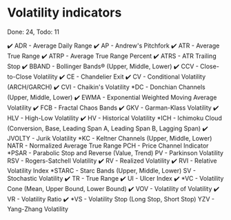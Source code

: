 # Volatility indicators
Done: 24, Todo: 11

✔️ ADR - Average Daily Range
✔️ AP - Andrew's Pitchfork
✔️ ATR - Average True Range
✔️ ATRP - Average True Range Percent
✔️ ATRS - ATR Trailing Stop
✔️ BBAND - Bollinger Bands® (Upper, Middle, Lower)
✔️ CCV - Close-to-Close Volatility
✔️ CE - Chandelier Exit
✔️ CV - Conditional Volatility (ARCH/GARCH)
✔️ CVI - Chaikin's Volatility
*DC - Donchian Channels (Upper, Middle, Lower)
✔️ EWMA - Exponential Weighted Moving Average Volatility
✔️ FCB - Fractal Chaos Bands
✔️ GKV - Garman-Klass Volatility
✔️ HLV - High-Low Volatility
✔️ HV - Historical Volatility
*ICH - Ichimoku Cloud (Conversion, Base, Leading Span A, Leading Span B, Lagging Span)
✔️ JVOLTY - Jurik Volatility
*KC - Keltner Channels (Upper, Middle, Lower)
NATR - Normalized Average True Range
PCH - Price Channel Indicator
*PSAR - Parabolic Stop and Reverse (Value, Trend)
PV - Parkinson Volatility
RSV - Rogers-Satchell Volatility
✔️ RV - Realized Volatility
✔️ RVI - Relative Volatility Index
*STARC - Starc Bands (Upper, Middle, Lower)
SV - Stochastic Volatility
✔️ TR - True Range
✔️ UI - Ulcer Index
✔️ *VC - Volatility Cone (Mean, Upper Bound, Lower Bound)
✔️ VOV - Volatility of Volatility
✔️ VR - Volatility Ratio
✔️ *VS - Volatility Stop (Long Stop, Short Stop)
YZV - Yang-Zhang Volatility
